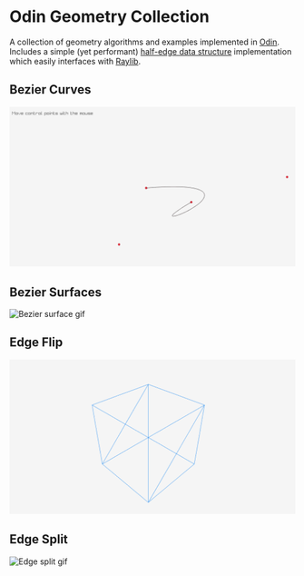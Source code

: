 # Odin Geometry Collection

A collection of geometry algorithms and examples implemented in [Odin](https://odin-lang.org/). Includes a simple (yet performant) [half-edge data structure](https://en.wikipedia.org/wiki/Doubly_connected_edge_list) implementation which easily interfaces with [Raylib](https://www.raylib.com/).

## Bezier Curves
![Bezier curve gif](https://github.com/nahumfarchi/odin-geometry/blob/main/src/bezier-curve/bazier-curve.gif)

## Bezier Surfaces
![Bezier surface gif](https://github.com/nahumfarchi/odin-geometry/blob/main/src/bezier-surface/bazier-surface3.gif)

## Edge Flip
![Edge flip gif](https://github.com/nahumfarchi/odin-geometry/blob/main/src/edge-flip/edge-flip2.gif)

## Edge Split
![Edge split gif](https://github.com/nahumfarchi/odin-geometry/blob/main/src/edge-split/edge-split.gif)
